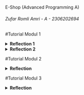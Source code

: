 E-Shop (Advanced Programming A)
###### Zufar Romli Amri - A - 2306202694
#Tutorial Modul 1
<details>
<summary><b>Reflection 1</b></summary>

You already implemented two new features using Spring Boot. Check again your source code and evaluate the coding standards that you have learned in this module. Write clean code principles and secure coding practices that have been applied to your code.  If you find any mistake in your source code, please explain how to improve your code.

Jawab:

**a. Clean Code Principles**
- Meaningful Names: Penamaan variabel, function, classes, arguments yang terdapat pada source code e-shop jelas dan deskriptif.
- Functions: Functions pada source code digunakan untuk mengulangi pengulangan kode yang berulang-ulang. Function yang digunakan pada source code hanya memiliki satu tujuan atau satu tugas. Functions juga terorganisasi dengan baik serta telah menggunakan penamaan yang deskriptif. Function juga tidak memiliki kode yang terlalu panjang.
- Comments: Pada source code e-shop, tidak terdapat comment yang bertujuan untuk menjelaskan maksud dari suatu kode karena kode yang dituliskan sudah deskriptif. Namun, comment dapat ditambahkan pada source code apabila terdapat logika yang kompleks atau pun memerlukan dokumentasi yang lebih lanjut.
- Objects and Data Structures: Variabel pada source code dibuat private agar detail implementasi tidak bocor ke luar kelas. Hal tersebut sesuai dengan prinsip Encapsulation & Information Hiding. Selain itu, source code menyediakan objek sebagai wujud dari perilaku dan menyediakan struktur data yang relevan untuk menyimpan data mentah. Namun, penggunaan getter/setter yang berlebihan juga bertentangan dengan prinsip clean code. Alih-alih hanya menampilkan data, lebih baik membuat metode yang memberikan abstraksi terhadap data tersebut.
- Error Handling: Penanganan handling pada source code belum cukup sesuai dengan clean code principles. Kode masih mengembalikan Null apabila terjadi kesalahan. Hal tersebut dapat diperbaiki dengan menambahkan try-catch-finally statements, tambahkan validasi, dan juga menggunakan exception.

**b. Secure Coding**

- Manajemen dependensi: Menggunakan pustaka resmi dan versi terbaru untuk keamanan yang lebih baik.
- Membatasi akses API: HTTP Method yang digunakan sudah benar (GET, POST) sesuai dengan operasinya. 
- Input data validation: Input data dari user sudah divalidasi dengan baik pada source code. Namun, apabila input tidak sesuai, feedback yang diberikan ke pengguna tidak ditampilkan dengan baik.
- Testing: E-shop sudah menerapkan unit test dan functional test untuk mengidentifikasi masalah dan mencegah masalah yang terjadi. Jenis testing yang digunakan adalah JUnit untuk unit testing dan Spring Boot Test untuk integrasi testing.
</details>

<details>
<summary><b>Reflection 2</b></summary>

1a. After writing the unit test, how do you feel?  

Jawab: 
Setelah menuliskan unit test dengan berbagai scenario yang ada, saya merasa lebih percaya diri dengan kode yang telah saya buat. Saya percaya kode yang telah dibuat dapat bekerja sesuai dengan yang diharapkan.

1b. How to make sure that our unit tests are enough to verify our program?

Jawab:
Tidak ada angka yang pasti untuk jumlah unit test dalam satu class, tetapi kita dapat melihat beberapa prinsip sebagai acuan:
- Minimal mencakup semua scenario utama.
- Menguji edge case dan negative case.
- Memastikan test bersifat atomic, yaitu setiap unit test hanya untuk menguji satu fitur tanpa tergantung pada test lain.

1c. How many unit tests should be made in a class?

Jawab:
Untuk memastikan unit test yang kita buat cukup dalam memverifikasi program, kita bisa melakukan beberapa hal, seperti:
- Code review, yaitu memastikan semua scenario sudah diuji.
- Code Coverage Analysis, yaitu menganalisis code coverage dengan tools yang disediakan.
- Mutation Testing, yaitu menggunakan suatu tools untuk mengubah kode dan melihat apakah ada unit test yang gagal.

1d. It would be good if you learned about code coverage. Code coverage is a metric that can help you understand how much of your source is tested. If you have 100% code coverage, does that mean your code has no bugs or errors?

Jawab:
Jika code coverage 100%, tidak selalu berarti kode kita tidak terdapat bugs atau error. Terdapat beberapa masalah yang dapat terjadi meskipun code coverage 100%, seperti:
- Test hanya memanggil method, tetapi tidak melakukan assertion yang cukup.
- Test tidak meng-cover semua scenario edge case.
- Masalah concurrency tidak akan terlihat dengan code coverage.
Jadi, code coverage penting, tetapi harus digunakan bersamaan dengan strategi pengujian lain untuk dapat memastikan kode bebas dari bug.

2. Suppose that after writing the CreateProductFunctionalTest.java along with the corresponding test case, you were asked to create another functional test suite that verifies the number of items in the product list. You decided to create a new Java class similar to the prior functional test suites with the same setup procedures and instance variables. What do you think about the cleanliness of the code of the new functional test suite? Will the new code reduce the code quality? Identify the potential clean code issues, explain the reasons, and suggest possible improvements to make the code cleaner!

Jawab:
Jika kita menambahkan functional test baru untuk memverifikasi jumlah item dalam daftar produk dengan struktur yang sama seperti CreateProductFunctionaltTest.java, ada beberapa aspek clean code yang perlu dipertimbangkan seperti berikut:

a. Code Duplication

Jika kita membuat kelas uji baru dengan setup dan variabel yang sama (serverPort, testBaseUrl, baseUrl), maka akan terjadi duplikasi kode. Duplikasi ini membuat kode sulit dipelihara karena jika ada perubahan pada konfigurasi, kita harus memperbarui di banyak tempat.

b. Lack of Reusability

Saat ini, pengujian fungsional masih berdiri sendiri dalam satu file tanpa pemanfaatan metode atau kelas bersama. Misalnya, banyak pengujian memerlukan langkah-langkah yang sama seperti membuka halaman, mengisi formulir, dan mengklik tombol. Jika kita mengulangi langkah-langkah ini di berbagai pengujian, kode menjadi lebih sulit dibaca dan dikelola.

c. Keterbatasan dalam Maintainability

Jika kita membuat banyak file uji dengan logika yang mirip tanpa mekanisme shared utility, maka debugging atau perubahan struktur akan lebih sulit dilakukan. Jika ada perubahan pada struktur HTML di ProductList.html, seperti perubahan id elemen atau URL endpoint, maka kita harus memperbarui setiap file pengujian secara manual.

Untuk meningkatkan kebersihan kode, kita dapat menerapkan beberapa hal:

a. Membuat kelas utility untuk setup dan common actions

Kita bisa membuat kelas helper untuk mengelola tindakan berulang seperti membuka halaman, mencari elemen, dan mengisi formulir.

b. Menggunakan Parameterized Test untuk mengurangi duplikasi

Jika ada pengujian yang mirip tetapi menggunakan data berbeda, kita bisa memakai @ParameterizedTest dari JUnit.

c. Menggunakan Page Object Model (POM)

Alih-alih menuliskan selector By.id(...) langsung dalam setiap metode uji, kita bisa membuat kelas Page Object untuk memisahkan UI dan logic testing.

d. Membuat Superclass untuk mengelola setup

Jika semua functional test membutuhkan setup yang sama, lebih baik kita buat superclass saja.
</details>

#Tutorial Modul 2
<details>
<summary><b>Reflection</b></summary>
1. List the code quality issue(s) that you fixed during the exercise and explain your strategy on fixing them.
  
Jawab: 

  Berikut beberapa kode yang bermasalah secara kualitas dan perbaikannya:
  
  a. public void delete(String productId); ==> void delete(String productId);
  
  b. public Product edit(Product product, String productId); ==> Product edit(Product product, String productId);
  
  c. public Product create(Product product); ==> Product create(Product product);
  
  d. public Product findProductById(String productId); ==> Product findProductById(String productId);
  
  e. public List<Product> findAll(); ==> List<Product> findAll();
  
Jadi, yang saya lakukan agar kualitas kode di atas membaik adalah dengan mengganti modifier dari public menjadi default dalam interface ProductService. Hal tersebut dilakukan karena berkaitan dengan beberapa hal:
    
- Membatasi Aksesibilitas (Encapsulation)
    
Dengan menjadikan metode dalam ProductService default (tanpa modifier public), kita dapat membatasi akses hanya ke kelas-kelas dalam package yang sama (id.ac.ui.cs.advprog.eshop.service). Hal ini bertujuan agar mencegah kelas-kelas lain di luar package langsung mengakses atau mengimplementasikan interface ini sehingga mengurangi risiko dependensi yang tidak diinginkan.

- Mengurangi Kontrak yang Tidak Perlu (API Design)
   
Jika interface ini hanya digunakan dalam package service, tidak perlu mengeksposnya sebagai public. Alasannya, hal tersebut dapat menyebabkan penggunaan yang tidak diinginkan oleh bagian lain dari kode. Dengan menjadikannya package-private, kita dapat memastikan bahwa ProductService hanya dapat digunakan oleh kelas-kelas dalam package service, termasuk ProductServiceImpl.

- Meminimalkan Risiko Implementasi yang Tidak Dikontrol
  
Jika ProductService bersifat public, siapa pun dapat membuat implementasi ProductService sendiri di luar kendali. Dengan menjadikannya package-private, kita dapat membatasi kemungkinan implementasi liar yang tidak sesuai dengan arsitektur aplikasi yang dirancang.

- Meningkatkan Keamanan dan Maintainability
   
Dengan membatasi akses, kita dapat mengurangi kemungkinan modifikasi yang tidak disengaja atau tidak terkontrol oleh bagian lain dari aplikasi. Ketika kita perlu mengubah ProductService, kita hanya perlu mempertimbangkan dampaknya pada kelas-kelas dalam package yang sama, bukan seluruh aplikasi.

2. Look at your CI/CD workflows (GitHub)/pipelines (GitLab). Do you think the current implementation has met the definition of Continuous Integration and Continuous Deployment? Explain the reasons (minimum 3 sentences)!
   
Jawab:

Berdasarkan CI/CD workflows yang telah dikonfigurasi dalam ci.yml, pmd.yml, dan scorecard.yml, implementasi yang ada telah memenuhi definisi Continuous Integration (CI). ci.yml memastikan bahwa setiap push atau pull request menjalankan unit test dengan Gradle, yang sesuai dengan prinsip CI dalam mendeteksi kesalahan lebih awal. pmd.yml memperkuat kualitas kode dengan analisis static code menggunakan PMD, membantu dalam menjaga standar kode yang baik sebelum diintegrasikan ke main branch. Selain itu, scorecard.yml menambahkan analisis keamanan rantai pasokan kode untuk memastikan keandalan proyek. Selain itu, saya sudah melakukan konfigurasi deployment menggunakan Koyeb di GitHub Actions sehingga setiap perubahan yang telah lolos pengujian dan analisis kode akan otomatis dideploy ke lingkungan produksi, memenuhi prinsip CD dengan mempercepat siklus pengiriman perangkat lunak tanpa intervensi manual. Hal ini memastikan bahwa setiap pembaruan dapat segera tersedia bagi pengguna dengan proses yang efisien dan aman.


</details>

#Tutorial Modul 3
<details>
<summary><b>Reflection</b></summary>
  
1. Explain what principles you apply to your project!
  
Jawab: 

a. Single Responsibility Principle (SRP):

Setiap kelas dalam proyek memiliki satu tanggung jawab yang spesifik.

Contoh penerapan pada project:

- Kelas model seperti Car dan Product hanya bertanggung jawab menyimpan data.
  
- Kelas repository menangani operasi CRUD (Create, Read, Update, Delete) untuk masing-masing entitas.
  
- Kelas service mengelola logika bisnis, sedangkan kelas controller menangani request HTTP dan berinteraksi dengan service.
  
b. Open-Closed Principle (OCP):

Kode dirancang agar terbuka untuk ekstensi tetapi tertutup untuk modifikasi.

Contoh penerapan pada project:

- Pada layer repository dan service, saya telah membuat struktur yang generik sehingga jika di masa depan perlu menambahkan entitas baru (misalnya Motorcycle), kita tidak perlu mengubah logika CRUD yang sudah ada; cukup membuat repository dan service baru yang mengimplementasikan abstraksi yang telah ditetapkan.
  
c. Liskov Substitution Principle (LSP):

Setiap subkelas harus dapat digunakan menggantikan kelas induknya tanpa mengubah kebenaran program.

Contoh penerapan pada project:

- Interface CarService dan ProductService diimplementasikan sedemikian rupa sehingga controller hanya bergantung pada abstraksi service, sehingga jika nanti implementasinya diganti (misalnya, dari CarServiceImpl ke implementasi lain), fungsionalitas di controller tetap berjalan dengan benar.
  
d. Interface Segregation Principle (ISP):

Interface sebaiknya dibuat kecil dan spesifik, sehingga kelas tidak dipaksa mengimplementasikan metode yang tidak diperlukan.

Contoh:

- Service dan repository didesain dengan interface yang memisahkan tanggung jawab. Dengan demikian, setiap kelas hanya mengimplementasikan fungsi-fungsi yang sesuai dengan tugasnya tanpa “terbebani” dengan metode-metode yang tidak relevan.

e. Dependency Inversion Principle (DIP):

Modul tingkat tinggi tidak bergantung pada modul tingkat rendah, melainkan pada abstraksi.

Contoh:

- Kelas controller bergantung pada interface service (misalnya, CarService dan ProductService) daripada bergantung langsung pada implementasi konkret. Hal ini membuat sistem menjadi lebih fleksibel karena jika nanti implementasi service diubah, controller tidak perlu diubah.

2. Explain the advantages of applying SOLID principles to your project with examples.

Berikut beberapa keuntungan dalam mengaplikasikan SOLID principles:

a. Kemudahan Pemeliharaan:

Dengan SRP, setiap kelas memiliki tanggung jawab yang jelas. Misalnya, jika terjadi masalah pada operasi CRUD, kita hanya perlu memeriksa kelas repository tanpa harus menyusuri logika bisnis yang terdapat di service atau controller.

b. Reusabilitas dan Ekstensibilitas:

Penerapan OCP memungkinkan penambahan entitas baru tanpa harus mengubah kode yang sudah ada. Contohnya, struktur repository yang generik memudahkan penambahan kelas baru seperti MotorcycleRepository tanpa menyalin ulang seluruh logika CRUD.

c. Pengujian yang Lebih Mudah:

Karena tiap komponen dipisahkan (misalnya, model, repository, service, controller), unit test dapat ditulis secara terpisah untuk setiap bagian. Hal ini meningkatkan kecepatan deteksi bug dan membuat refactoring lebih aman.

d. Fleksibilitas dalam Mengganti Implementasi:

Dengan menerapkan DIP, kita dapat mengganti implementasi konkret dari repository atau service tanpa harus mengubah kode di controller. Ini sangat berguna ketika ingin berpindah dari penyimpanan in-memory ke database relasional, misalnya.

e. Mengurangi Duplikasi Kode:

Dengan menggunakan abstraksi melalui interface dan kelas generik, kita menghindari penulisan kode yang sama berulang-ulang. Misalnya, jika operasi CRUD sudah di-definisikan secara generik, penambahan entitas baru cukup mengimplementasikan antarmuka tersebut tanpa menulis ulang logika dasar.

3. Explain the disadvantages of not applying SOLID principles to your project with examples.

Berikut beberapa kerugian akibat tidak adanya pengaplikasian SOLID principles ke dalam proyek:

a. Kode Menjadi Sulit Dipelihara:

Tanpa SRP, sebuah kelas bisa menangani banyak hal sekaligus. Misalnya, jika logika penyimpanan data, logika bisnis, dan tampilan diimplementasikan dalam satu kelas, perbaikan bug atau penambahan fitur akan menjadi sangat sulit karena perubahan di satu bagian dapat berdampak pada bagian lain.

b. Duplikasi Kode yang Tinggi:

Tanpa OCP, setiap entitas baru mungkin memerlukan penulisan ulang operasi CRUD yang mirip, sehingga meningkatkan risiko inkonsistensi dan bug.

c. Ketergantungan yang Kuat (Tight Coupling):

Jika DIP tidak diterapkan, kelas controller akan bergantung langsung pada implementasi konkrit service. Hal ini membuat sistem kurang fleksibel karena setiap perubahan pada implementasi service memaksa perubahan di banyak tempat.

d. Kesulitan dalam Pengujian:

Tanpa pemisahan tugas (SRP) dan penggunaan abstraksi (DIP, ISP), unit test akan sulit dilakukan karena satu kelas mengandung logika yang kompleks dan banyak tanggung jawab, sehingga sulit untuk menentukan sumber masalah.

e. Pengembangan yang Tidak Fleksibel:

Sistem yang tidak mengikuti SOLID cenderung kaku, di mana setiap penambahan fitur baru memerlukan perubahan besar pada kode yang sudah ada, yang meningkatkan risiko terjadinya bug dan menurunkan produktivitas tim.

</details>

